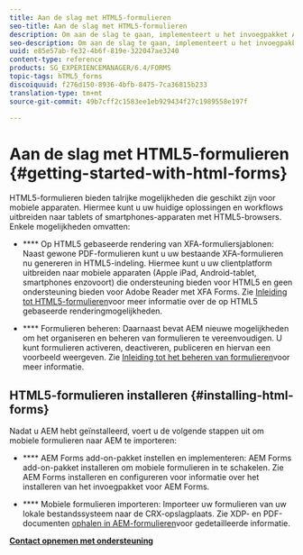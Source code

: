 ```yaml
---
title: Aan de slag met HTML5-formulieren
seo-title: Aan de slag met HTML5-formulieren
description: Om aan de slag te gaan, implementeert u het invoegpakket AEM Forms en importeert u bestaande HTML5-formulieren naar AEM.
seo-description: Om aan de slag te gaan, implementeert u het invoegpakket AEM Forms en importeert u bestaande HTML5-formulieren naar AEM.
uuid: e85e57ab-fe32-4b6f-819e-322047ae3240
content-type: reference
products: SG_EXPERIENCEMANAGER/6.4/FORMS
topic-tags: hTML5_forms
discoiquuid: f276d150-8936-4bfb-8475-7ca36815b233
translation-type: tm+mt
source-git-commit: 49b7cff2c1583ee1eb929434f27c1989558e197f

---
```



# Aan de slag met HTML5-formulieren {#getting-started-with-html-forms}

HTML5-formulieren bieden talrijke mogelijkheden die geschikt zijn voor mobiele apparaten. Hiermee kunt u uw huidige oplossingen en workflows uitbreiden naar tablets of smartphones-apparaten met HTML5-browsers. Enkele mogelijkheden omvatten:

* **** Op HTML5 gebaseerde rendering van XFA-formuliersjablonen: Naast gewone PDF-formulieren kunt u uw bestaande XFA-formulieren nu genereren in HTML5-indeling. Hiermee kunt u uw clientplatform uitbreiden naar mobiele apparaten (Apple iPad, Android-tablet, smartphones enzovoort) die ondersteuning bieden voor HTML5 en geen ondersteuning bieden voor Adobe Reader met XFA Forms. Zie [Inleiding tot HTML5-formulieren](/help/forms/using/introduction.md)voor meer informatie over de op HTML5 gebaseerde renderingmogelijkheden.

* **** Formulieren beheren: Daarnaast bevat AEM nieuwe mogelijkheden om het organiseren en beheren van formulieren te vereenvoudigen. U kunt formulieren activeren, deactiveren, publiceren en hiervan een voorbeeld weergeven. Zie [Inleiding tot het beheren van formulieren](/help/forms/using/introduction-managing-forms.md)voor meer informatie.

## HTML5-formulieren installeren {#installing-html-forms}

Nadat u AEM hebt geïnstalleerd, voert u de volgende stappen uit om mobiele formulieren naar AEM te importeren:

* **** AEM Forms add-on-pakket instellen en implementeren: AEM Forms add-on-pakket installeren om mobiele formulieren in te schakelen. Zie AEM Forms [](/help/forms/using/installing-configuring-aem-forms-osgi.md)installeren en configureren voor informatie over het installeren van het invoegpakket voor AEM Forms.

* **** Mobiele formulieren importeren: Importeer uw formulieren van uw lokale bestandssysteem naar de CRX-opslagplaats. Zie XDP- en PDF-documenten [ophalen in AEM-formulieren](/help/forms/using/get-xdp-pdf-documents-aem.md)voor gedetailleerde informatie.

**[Contact opnemen met ondersteuning](https://www.adobe.com/account/sign-in.supportportal.html)**
